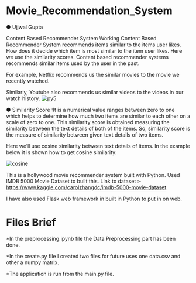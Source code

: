 # Movie_Recommendation_System

● Ujjwal Gupta

Content Based Recommender System Working
Content Based Recommender System recommends items similar to the items user likes. How does it decide which item is most similar to the item user likes. Here we use the similarity scores.
Content based recommender systems recommends similar items used by the user in the past.

For example, Netflix recommends us the similar movies to the movie we recently watched.

Similarly, Youtube also recommends us similar videos to the videos in our watch history.
![py5](https://user-images.githubusercontent.com/57566639/103797720-d8de3d00-506e-11eb-9328-df7d7957f7d5.png)

● Similarity Score :It is a numerical value ranges between zero to one which helps to determine how much two items are similar to each other on a scale of zero to one. This similarity score is obtained measuring the similarity between the text details of both of the items. So, similarity score is the measure of similarity between given text details of two items.

Here we’ll use cosine similarity between text details of items. In the example below it is shown how to get cosine similarity:

![cosine](https://user-images.githubusercontent.com/57566639/103796867-c1eb1b00-506d-11eb-8fb4-20e061d8b27d.jpg)

This is a hollywood movie recommender system built with Python. Used IMDB 5000 Movie Dataset to built this.
Link to dataset :- https://www.kaggle.com/carolzhangdc/imdb-5000-movie-dataset

I have also used Flask web framework in built in Python to put in on web.

# Files Brief
*In the preprocessing.ipynb file the Data Preprocessing part has been done. 

*In the create.py file I created two files for future uses one data.csv and other a numpy matrix.

*The application is run from the main.py file.
